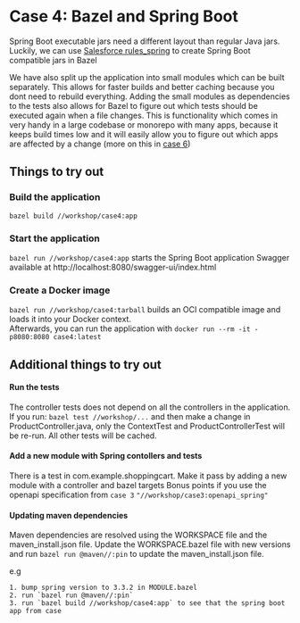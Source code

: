 # Case 4: Bazel and Spring Boot

Spring Boot executable jars need a different layout than regular Java jars.  
Luckily, we can use [Salesforce rules_spring](https://github.com/salesforce/rules_spring) to create Spring Boot compatible jars in Bazel

We have also split up the application into small modules which can be built separately. This allows for faster builds and better caching because you dont need to rebuild everything. 
Adding the small modules as dependencies to the tests also allows for Bazel to figure out which tests should be executed again when a file changes.
This is functionality which comes in very handy in a large codebase or monorepo with many apps, because it keeps build times low and it will 
easily allow you to figure out which apps are affected by a change (more on this in [case 6](../case6/README.md))

## Things to try out

### Build the application
`bazel build //workshop/case4:app`

### Start the application
`bazel run //workshop/case4:app` starts the Spring Boot application
Swagger available at http://localhost:8080/swagger-ui/index.html 

### Create a Docker image
`bazel run //workshop/case4:tarball` builds an OCI compatible image and loads it into your Docker context.  
Afterwards, you can run the application with `docker run --rm -it -p8080:8080 case4:latest`

## Additional things to try out

#### Run the tests
The controller tests does not depend on all the controllers in the application. 
If you run: 
`bazel test //workshop/...`
and then make a change in ProductController.java, only the ContextTest and ProductControllerTest will be re-run. All other tests will be cached. 

#### Add a new module with Spring contollers and tests
There is a test in com.example.shoppingcart. Make it pass by adding a new module with a controller and bazel targets
Bonus points if you use the openapi specification from `case 3` `"//workshop/case3:openapi_spring"` 

#### Updating maven dependencies
Maven dependencies are resolved using the WORKSPACE file and the maven_install.json file.
Update the WORKSPACE.bazel file with new versions and run `bazel run @maven//:pin` to update the maven_install.json file.

e.g
```
1. bump spring version to 3.3.2 in MODULE.bazel
2. run `bazel run @maven//:pin`
3. run `bazel build //workshop/case4:app` to see that the spring boot app from case
```
